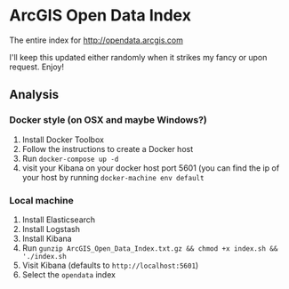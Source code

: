 # ArcGIS Open Data Index
The entire index for http://opendata.arcgis.com

I'll keep this updated either randomly when it strikes my fancy or upon request. Enjoy!

## Analysis
### Docker style (on OSX and maybe Windows?)
1. Install Docker Toolbox
1. Follow the instructions to create a Docker host
1. Run `docker-compose up -d` 
1. visit your Kibana on your docker host port 5601 (you can find the ip of your host by running `docker-machine env default`

### Local machine
1. Install Elasticsearch
1. Install Logstash
1. Install Kibana
1. Run `gunzip ArcGIS_Open_Data_Index.txt.gz && chmod +x index.sh && './index.sh`
1. Visit Kibana (defaults to `http://localhost:5601`)
1. Select the `opendata` index


